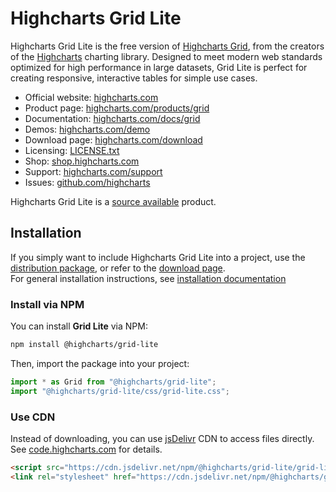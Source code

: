# Highcharts Grid Lite

Highcharts Grid Lite is the free version of [Highcharts Grid](https://www.highcharts.com/docs/grid/general), from the creators of the [Highcharts](https://github.com/highcharts/highcharts) charting library. Designed to meet modern web standards optimized for high performance in large datasets, Grid Lite is perfect for creating responsive, interactive tables for simple use cases.

- Official website: [highcharts.com](http://www.highcharts.com)
- Product page: [highcharts.com/products/grid](https://www.highcharts.com/products/grid/)
- Documentation: [highcharts.com/docs/grid](https://www.highcharts.com/docs/grid/installation)
- Demos: [highcharts.com/demo](https://www.highcharts.com/demo#highcharts-grid-demo-general)
- Download page: [highcharts.com/download](http://www.highcharts.com/download)
- Licensing: [LICENSE.txt](LICENSE.txt)
- Shop: [shop.highcharts.com](https://shop.highcharts.com/)
- Support: [highcharts.com/support](http://www.highcharts.com/support)
- Issues: [github.com/highcharts](https://github.com/highcharts/highcharts/issues)

Highcharts Grid Lite is a [source available](https://en.wikipedia.org/wiki/Source-available_software) product.

## Installation

If you simply want to include Highcharts Grid Lite into a project, use the [distribution package](https://www.npmjs.com/package/@highcharts/grid-lite), or refer to the [download page](http://www.highcharts.com/download).  
For general installation instructions, see [installation documentation](https://highcharts.com/docs/grid/installation)

### Install via NPM

You can install **Grid Lite** via NPM:

```bash
npm install @highcharts/grid-lite
```

Then, import the package into your project:

```js
import * as Grid from "@highcharts/grid-lite";
import "@highcharts/grid-lite/css/grid-lite.css";
```

### Use CDN

Instead of downloading, you can use [jsDelivr](https://www.jsdelivr.com/) CDN to access files directly. See [code.highcharts.com](https://code.highcharts.com/#highcharts-grid-lite) for details.

```HTML
<script src="https://cdn.jsdelivr.net/npm/@highcharts/grid-lite/grid-lite.js"></script>
<link rel="stylesheet" href="https://cdn.jsdelivr.net/npm/@highcharts/grid-lite/css/grid-lite.css">
```
